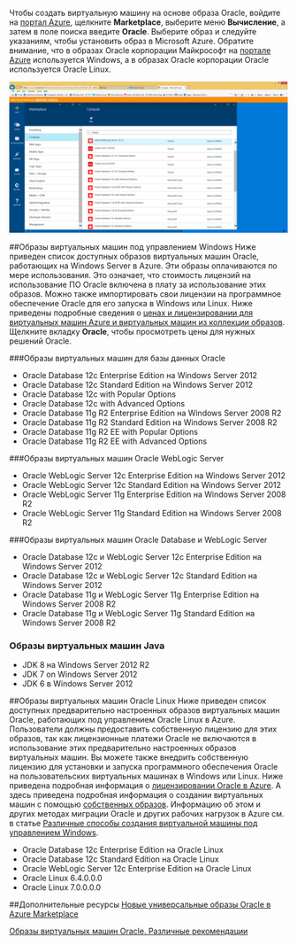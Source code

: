 


Чтобы создать виртуальную машину на основе образа Oracle, войдите на [портал Azure](https://ms.portal.azure.com/), щелкните **Marketplace**, выберите меню **Вычисление**, а затем в поле поиска введите **Oracle**. Выберите образ и следуйте указаниям, чтобы установить образ в Microsoft Azure. Обратите внимание, что в образах Oracle корпорации Майкрософт на [портале Azure](https://ms.portal.azure.com/) используется Windows, а в образах Oracle корпорации Oracle используется Oracle Linux.

![](./media/virtual-machines-common-classic-oracle-images/image1.png)

##Образы виртуальных машин под управлением Windows
Ниже приведен список доступных образов виртуальных машин Oracle, работающих на Windows Server в Azure. Эти образы оплачиваются по мере использования. Это означает, что стоимость лицензий на использование ПО Oracle включена в плату за использование этих образов. Можно также импортировать свои лицензии на программное обеспечение Oracle для его запуска в Windows или Linux. Ниже приведены подробные сведения о [ценах и лицензировании для виртуальных машин Azure и виртуальных машин из коллекции образов](https://azure.microsoft.com/pricing/details/virtual-machines/#oracle-software). Щелкните вкладку **Oracle**, чтобы просмотреть цены для нужных решений Oracle.

###Образы виртуальных машин для базы данных Oracle
- Oracle Database 12c Enterprise Edition на Windows Server 2012
- Oracle Database 12c Standard Edition на Windows Server 2012
- Oracle Database 12c with Popular Options
- Oracle Database 12c with Advanced Options
- Oracle Database 11g R2 Enterprise Edition на Windows Server 2008 R2
- Oracle Database 11g R2 Standard Edition на Windows Server 2008 R2
- Oracle Database 11g R2 EE with Popular Options
- Oracle Database 11g R2 EE with Advanced Options  

###Образы виртуальных машин Oracle WebLogic Server
- Oracle WebLogic Server 12c Enterprise Edition на Windows Server 2012
- Oracle WebLogic Server 12c Standard Edition на Windows Server 2012
- Oracle WebLogic Server 11g Enterprise Edition на Windows Server 2008 R2
- Oracle WebLogic Server 11g Standard Edition на Windows Server 2008 R2  

###Образы виртуальных машин Oracle Database и WebLogic Server  
- Oracle Database 12c и WebLogic Server 12c Enterprise Edition на Windows Server 2012
- Oracle Database 12c и WebLogic Server 12c Standard Edition на Windows Server 2012
- Oracle Database 11g и WebLogic Server 11g Enterprise Edition на Windows Server 2008 R2
- Oracle Database 11g и WebLogic Server 11g Standard Edition на Windows Server 2008 R2

### Образы виртуальных машин Java
-	JDK 8 на Windows Server 2012 R2
-	JDK 7 on Windows Server 2012
-	JDK 6 в Windows Server 2012


##Образы виртуальных машин Oracle Linux
Ниже приведен список доступных предварительно настроенных образов виртуальных машин Oracle, работающих под управлением Oracle Linux в Azure. Пользователи должны предоставить собственную лицензию для этих образов, так как лицензионные платежи Oracle не включаются в использование этих предварительно настроенных образов виртуальных машин. Вы можете также внедрить собственную лицензию для установки и запуска программного обеспечения Oracle на пользовательских виртуальных машинах в Windows или Linux. Ниже приведена подробная информация о [лицензировании Oracle в Azure](http://www.oracle.com/technetwork/topics/cloud/faq-1963009.html#support). А здесь приведена подробная информация о создании виртуальных машин с помощью [собственных образов](virtual-machines-windows-classic-createupload-vhd.md). Информацию об этом и других методах миграции Oracle и других рабочих нагрузок в Azure см. в статье [Различные способы создания виртуальной машины под управлением Windows](virtual-machines-windows-creation-choices.md).

- Oracle Database 12c Enterprise Edition на Oracle Linux
- Oracle Database 12c Standard Edition на Oracle Linux
- Oracle WebLogic Server 12c Enterprise Edition на Oracle Linux
- Oracle Linux 6.4.0.0.0
- Oracle Linux 7.0.0.0.0

##Дополнительные ресурсы
[Новые универсальные образы Oracle в Azure Marketplace](https://msopentech.com/blog/2015/02/19/new-one-oracle-images-azure-marketplace/)

[Образы виртуальных машин Oracle. Различные рекомендации](#miscellaneous-considerations-for-oracle-virtual-machine-images-new-article)

<!---HONumber=AcomDC_0323_2016-->
